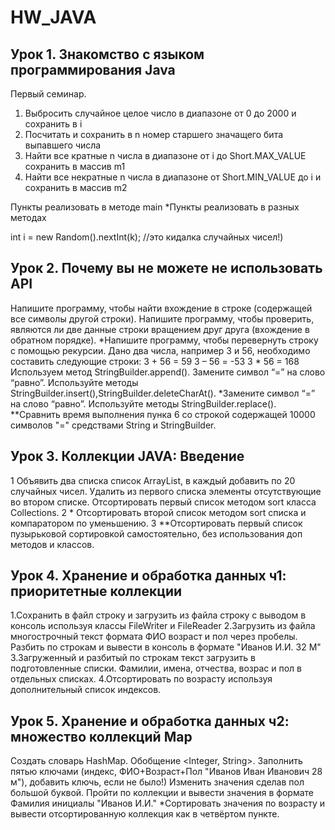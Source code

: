 # HW_JAVA
## Урок 1. Знакомство с языком программирования Java
Первый семинар.
1. Выбросить случайное целое число в диапазоне от 0 до 2000 и сохранить в i
2. Посчитать и сохранить в n номер старшего значащего бита выпавшего числа
3. Найти все кратные n числа в диапазоне от i до Short.MAX_VALUE сохранить в массив m1
4. Найти все некратные n числа в диапазоне от Short.MIN_VALUE до i и сохранить в массив m2

Пункты реализовать в методе main
*Пункты реализовать в разных методах

int i = new Random().nextInt(k); //это кидалка случайных чисел!)

## Урок 2. Почему вы не можете не использовать API
Напишите программу, чтобы найти вхождение в строке (содержащей все символы другой строки).
Напишите программу, чтобы проверить, являются ли две данные строки вращением друг друга (вхождение в обратном порядке).
*Напишите программу, чтобы перевернуть строку с помощью рекурсии.
Дано два числа, например 3 и 56, необходимо составить следующие строки: 3 + 56 = 59 3 – 56 = -53 3 * 56 = 168 Используем метод StringBuilder.append().
Замените символ “=” на слово “равно”. Используйте методы StringBuilder.insert(),StringBuilder.deleteCharAt().
*Замените символ “=” на слово “равно”. Используйте методы StringBuilder.replace().
**Сравнить время выполнения пунка 6 со строкой содержащей 10000 символов "=" средствами String и StringBuilder.

## Урок 3. Коллекции JAVA: Введение
1 Объявить два списка список ArrayList, в каждый добавить по 20 случайных чисел. Удалить из первого списка элементы отсутствующие во втором списке. Отсортировать первый список методом sort класса Collections.
2 * Отсортировать второй список методом sort списка и компаратором по уменьшению.
3 **Отсортировать первый список пузырьковой сортировкой самостоятельно, без использования доп методов и классов.

## Урок 4. Хранение и обработка данных ч1: приоритетные коллекции
1.Сохранить в файл строку и загрузить из файла строку с выводом в консоль используя классы FileWriter и FileReader
2.Загрузить из файла многострочный текст формата ФИО возраст и пол через пробелы. Разбить по строкам и вывести в консоль в формате "Иванов И.И. 32 М"
3.Загруженный и разбитый по строкам текст загрузить в подготовленные списки. Фамилии, имена, отчества, возрас и пол в отдельных списках.
4.Отсортировать по возрасту используя дополнительный список индексов.

## Урок 5. Хранение и обработка данных ч2: множество коллекций Map
Создать словарь HashMap. Обобщение <Integer, String>.
Заполнить пятью ключами (индекс, ФИО+Возраст+Пол "Иванов Иван Иванович 28 м"), добавить ключь, если не было!)
Изменить значения сделав пол большой буквой.
Пройти по коллекции и вывести значения в формате Фамилия инициалы "Иванов И.И."
*Сортировать значения по возрасту и вывести отсортированную коллекция как в четвёртом пункте.
